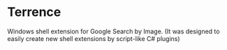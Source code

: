Terrence
=======

Windows shell extension for Google Search by Image.
(It was designed to easily create new shell extensions by script-like C# plugins)
